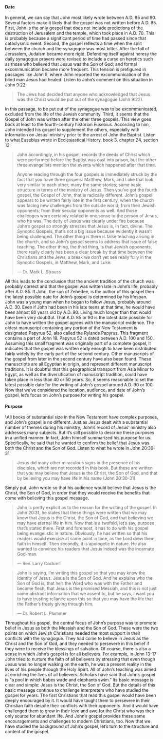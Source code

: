 #### Date

In general, we can say that John most likely wrote between A.D. 85 and 90. Several factors make it likely that the gospel was not written before A.D. 85. First, John is the only gospel that does not include predictions of the destruction of Jerusalem and the temple, which took place in A.D. 70. This is probably because a significant period of time had passed since that cataclysmic event.
	Second, the gospel reflects a time when the split between the church and the synagogue was most bitter. After the fall of Jerusalem, Judaism became more rigid. Defending itself against heresy the daily synagogue prayers were revised to include a curse on heretics such as those who believed that Jesus was the Son of God; and formal excommunication became more frequent. This tension is prefigured in passages like John 9, where John reported the excommunication of the blind man Jesus had healed. Listen to John’s comment on this situation in John 9:22:

> The Jews had decided that anyone who acknowledged that Jesus was the Christ would be put out of the synagogue (John 9:22).

In this passage, to be put out of the synagogue was to be excommunicated, excluded from the life of the Jewish community.
	Third, it seems that the Gospel of John was written after the other three gospels. This view goes back at least to the fourth-century historian Eusebius. According to him, John intended his gospel to supplement the others, especially with information on Jesus’ ministry prior to the arrest of John the Baptist. Listen to what Eusebius wrote in Ecclesiastical History, book 3, chapter 24, section 12:

> John accordingly, in his gospel, records the deeds of Christ which were performed before the Baptist was cast into prison, but the other three evangelists mention the events which happened after that time.
> 
> 
> Anyone reading through the four gospels is immediately struck by the fact that you have three gospels: Matthew, Mark, and Luke that look very similar to each other; many the same stories; same basic structure in terms of the ministry of Jesus. Then you’ve got the fourth gospel, the Gospel of John, that is radically different. John’s gospel appears to be written fairly late in the first century, when the church was facing new challenges from the outside world; from their Jewish opponents; from their secular opponents as well. And those challenges were certainly related in one sense to the person of Jesus, who he was. The deity of Jesus was clearly under fire because John’s gospel so strongly stresses that Jesus is, in fact, divine. The Synoptic Gospels, that’s not a big issue because evidently it wasn’t being challenged. The other thing is there is false teaching arising in the church, and so John’s gospel seems to address that issue of false teaching. The other thing, the third thing, is that Jewish opponents, there really clearly has been a clear break by that time between the Christians and the Jews; a break we don’t yet see really fully in the Synoptic Gospels, in Matthew, Mark, and Luke. 
> 
> —	Dr. Mark L. Strauss

All this leads to the conclusion that the ancient tradition of the church was probably correct and that the gospel was written late in John’s life, probably after A.D. 85.
If John, the son of Zebedee, is the author of this gospel then the latest possible date for John’s gospel is determined by his lifespan. John was a young man when he began to follow Jesus, probably around A.D. 30. Even if John had been in his late teens at that time, he would have been almost 80 years old by A.D. 90. Living much longer than that would have been very doubtful.
	That A.D. 85 or 90 is the latest date possible for John to have written the gospel agrees with the manuscript evidence. The oldest manuscript containing any portion of the New Testament is designated Papyrus 52, also called the Rylands Papyrus. This fragment contains a part of John 18.
	Papyrus 52 is dated between A.D. 100 and 150. Assuming this small fragment was originally part of a complete gospel, it indicates that the gospel was written early enough to have been distributed fairly widely by the early part of the second century.
Other manuscripts of the gospel from later in the second century have also been found. These manuscripts are all Egyptian in origin, and represent different manuscript traditions. It is doubtful that this geographical transport from Asia Minor to Egypt, as well as the diversification of manuscript tradition, could have taken place in less than 40 or 50 years. So, it seems reasonable to set the latest possible date for the writing of John’s gospel around A.D. 90 or 100. 
Now that we’ve considered the location, audience, and date of John’s gospel, let’s focus on John’s purpose for writing his gospel.


#### Purpose

\All books of substantial size in the New Testament have complex purposes, and John’s gospel is no different. Just as Jesus dealt with a substantial number of themes during his ministry, John’s record of Jesus’ ministry also addresses many subjects. But it’s still possible to describe these purposes in a unified manner. In fact, John himself summarized his purpose for us. Specifically, he said that he wanted to confirm the belief that Jesus was both the Christ and the Son of God. Listen to what he wrote in John 20:30-31:

> Jesus did many other miraculous signs in the presence of his disciples, which are not recorded in this book. But these are written that you may believe that Jesus is the Christ, the Son of God, and that by believing you may have life in his name (John 20:30-31).

Simply put, John wrote so that his audience would believe that Jesus is the Christ, the Son of God, in order that they would receive the benefits that come with believing this gospel message. 

> John is pretty explicit as to the reason for the writing of the gospel. In John 20:31, he states that these things were written that we may know that Jesus is the Christ, the Son of God, and that believing we may have eternal life in him. Now that is a twofold, let’s say, purpose that’s stated there. First and foremost, it has to do with his gospel being evangelistic in nature. Obviously, he has written so that his readers would exercise at some point in time, as the Lord drew them, faith in himself. Then secondly, it is apologetic in nature. He also wanted to convince his readers that Jesus indeed was the incarnate God-man. 
> 
> —	Rev. Larry Cockrell


> John is saying, I’m writing this gospel so that you may know the identity of Jesus. Jesus is the Son of God. And he explains who the Son of God is, that he’s the Word who was with the Father and became flesh, that Jesus is the promised Messiah, and this is not just some abstract information that we assent to, but he says, I want you to have trusting reliance upon this so that you may have the life that the Father’s freely giving through him. 
> 
> —	Dr. Robert L. Plummer

Throughout his gospel, the central focus of John’s purpose was to promote belief in Jesus as both the Messiah and the Son of God. These were the two points on which Jewish Christians needed the most support in their conflicts with the synagogue. They had come to believe in Jesus as the Christ and the Son of God, and they needed to persevere in this belief if they were to receive the blessings of salvation. Of course, there is also a sense in which John’s gospel is for all believers. For example, in John 13–17 John tried to nurture the faith of all believers by stressing that even though Jesus was no longer walking on the earth, he was a present reality in the lives of his people through the Holy Spirit. All of John’s teaching was aimed at enriching the lives of all believers.
	Scholars have said that John’s gospel is “a pool in which babes wade and elephants swim.” Its basic message is clear and simple: Jesus is the Christ, the Son of God. But the details of this basic message continue to challenge interpreters who have studied the gospel for years.
	The first Christians that read this gospel would have been deeply encouraged by it. It would have taught them to persevere in their Christian faith despite their conflicts with their opponents. And it would have challenged them to grow in their love and awe for the Christ who was their only source for abundant life. And John’s gospel provides these same encouragements and challenges to modern Christians, too.
	Now that we have studied the background of John’s gospel, let’s turn to the structure and content of the gospel.
